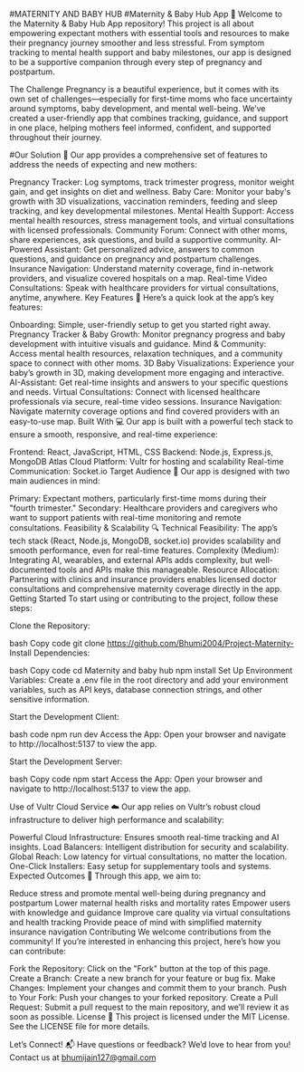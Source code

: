 #MATERNITY AND BABY HUB
#Maternity & Baby Hub App 🚀
Welcome to the Maternity & Baby Hub App repository! This project is all about empowering expectant mothers with essential tools and resources to make their pregnancy journey smoother and less stressful. From symptom tracking to mental health support and baby milestones, our app is designed to be a supportive companion through every step of pregnancy and postpartum.

The Challenge
Pregnancy is a beautiful experience, but it comes with its own set of challenges—especially for first-time moms who face uncertainty around symptoms, baby development, and mental well-being. We’ve created a user-friendly app that combines tracking, guidance, and support in one place, helping mothers feel informed, confident, and supported throughout their journey.

#Our Solution 🌸
Our app provides a comprehensive set of features to address the needs of expecting and new mothers:

Pregnancy Tracker: Log symptoms, track trimester progress, monitor weight gain, and get insights on diet and wellness.
Baby Care: Monitor your baby's growth with 3D visualizations, vaccination reminders, feeding and sleep tracking, and key developmental milestones.
Mental Health Support: Access mental health resources, stress management tools, and virtual consultations with licensed professionals.
Community Forum: Connect with other moms, share experiences, ask questions, and build a supportive community.
AI-Powered Assistant: Get personalized advice, answers to common questions, and guidance on pregnancy and postpartum challenges.
Insurance Navigation: Understand maternity coverage, find in-network providers, and visualize covered hospitals on a map.
Real-time Video Consultations: Speak with healthcare providers for virtual consultations, anytime, anywhere.
Key Features 🌟
Here’s a quick look at the app’s key features:

Onboarding: Simple, user-friendly setup to get you started right away.
Pregnancy Tracker & Baby Growth: Monitor pregnancy progress and baby development with intuitive visuals and guidance.
Mind & Community: Access mental health resources, relaxation techniques, and a community space to connect with other moms.
3D Baby Visualizations: Experience your baby’s growth in 3D, making development more engaging and interactive.
AI-Assistant: Get real-time insights and answers to your specific questions and needs.
Virtual Consultations: Connect with licensed healthcare professionals via secure, real-time video sessions.
Insurance Navigation: Navigate maternity coverage options and find covered providers with an easy-to-use map.
Built With 💻
Our app is built with a powerful tech stack to ensure a smooth, responsive, and real-time experience:

Frontend: React, JavaScript, HTML, CSS
Backend: Node.js, Express.js, MongoDB Atlas
Cloud Platform: Vultr for hosting and scalability
Real-time Communication: Socket.io
Target Audience 🎯
Our app is designed with two main audiences in mind:

Primary: Expectant mothers, particularly first-time moms during their "fourth trimester."
Secondary: Healthcare providers and caregivers who want to support patients with real-time monitoring and remote consultations.
Feasibility & Scalability 🔍
Technical Feasibility: The app’s tech stack (React, Node.js, MongoDB, socket.io) provides scalability and smooth performance, even for real-time features.
Complexity (Medium): Integrating AI, wearables, and external APIs adds complexity, but well-documented tools and APIs make this manageable.
Resource Allocation: Partnering with clinics and insurance providers enables licensed doctor consultations and comprehensive maternity coverage directly in the app.
Getting Started
To start using or contributing to the project, follow these steps:

Clone the Repository:

bash
Copy code
git clone https://github.com/Bhumi2004/Project-Maternity-
Install Dependencies:

bash
Copy code
cd Maternity and baby hub
npm install
Set Up Environment Variables: Create a .env file in the root directory and add your environment variables, such as API keys, database connection strings, and other sensitive information.

Start the Development Client:

bash
code
npm run dev
Access the App: Open your browser and navigate to http://localhost:5137 to view the app.

Start the Development Server:

bash
Copy code
npm start
Access the App: Open your browser and navigate to http://localhost:5137 to view the app.

Use of Vultr Cloud Service ☁️
Our app relies on Vultr’s robust cloud infrastructure to deliver high performance and scalability:

Powerful Cloud Infrastructure: Ensures smooth real-time tracking and AI insights.
Load Balancers: Intelligent distribution for security and scalability.
Global Reach: Low latency for virtual consultations, no matter the location.
One-Click Installers: Easy setup for supplementary tools and systems.
Expected Outcomes 🌈
Through this app, we aim to:

Reduce stress and promote mental well-being during pregnancy and postpartum
Lower maternal health risks and mortality rates
Empower users with knowledge and guidance
Improve care quality via virtual consultations and health tracking
Provide peace of mind with simplified maternity insurance navigation
Contributing
We welcome contributions from the community! If you’re interested in enhancing this project, here’s how you can contribute:

Fork the Repository: Click on the "Fork" button at the top of this page.
Create a Branch: Create a new branch for your feature or bug fix.
Make Changes: Implement your changes and commit them to your branch.
Push to Your Fork: Push your changes to your forked repository.
Create a Pull Request: Submit a pull request to the main repository, and we’ll review it as soon as possible.
License 📜
This project is licensed under the MIT License. See the LICENSE file for more details.

Let’s Connect! 📬
Have questions or feedback? We’d love to hear from you! Contact us at bhumijain127@gmail.com
